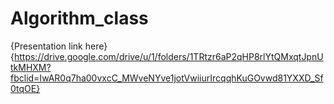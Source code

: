 # Algorithm_class

{Presentation link here}{https://drive.google.com/drive/u/1/folders/1TRtzr6aP2qHP8rlYtQMxqtJpnUtkMHXM?fbclid=IwAR0q7ha00vxcC_MWveNYve1jotVwiiurIrcqqhKuGOvwd81YXXD_Sf0tqOE}

